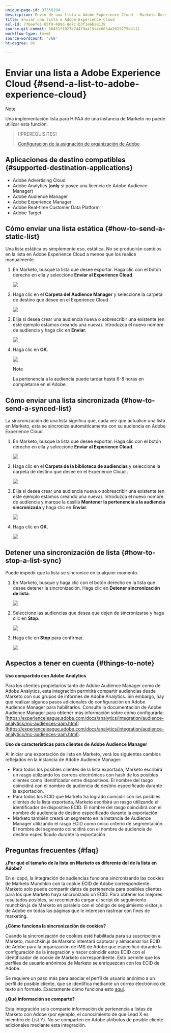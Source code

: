```yaml
---
unique-page-id: 37356194
description: Envío de una lista a Adobe Experience Cloud - Marketo Docs - Documentación del producto
title: Enviar una lista a Adobe Experience Cloud
exl-id: 770eefe1-05f9-409d-8e7c-b3f1e6ba8139
source-git-commit: 86451f1027e74479a415a4c6654a2625275d4112
workflow-type: tm+mt
source-wordcount: '768'
ht-degree: 0%

---
```


# Enviar una lista a Adobe Experience Cloud {#send-a-list-to-adobe-experience-cloud}

>[!NOTE]
>
>Una implementación lista para HIPAA de una instancia de Marketo no puede utilizar esta función.

>[!PREREQUISITES]
>
>[Configuración de la asignación de organización de Adobe](/help/marketo/product-docs/core-marketo-concepts/miscellaneous/set-up-adobe-organization-mapping.md)

## Aplicaciones de destino compatibles {#supported-destination-applications}

* Adobe Advertising Cloud
* Adobe Analytics (**only** si posee una licencia de Adobe Audience Manager)
* Adobe Audience Manager
* Adobe Experience Manager
* Adobe Real-time Customer Data Platform
* Adobe Target

## Cómo enviar una lista estática {#how-to-send-a-static-list}

Una lista estática es simplemente eso, estática. No se producirán cambios en la lista en Adobe Experience Cloud a menos que los realice manualmente.

1. En Marketo, busque la lista que desee exportar. Haga clic con el botón derecho en ella y seleccione **Enviar al Experience Cloud**.

   ![](assets/send-a-list-to-adobe-experience-cloud-1.png)

1. Haga clic en el **Carpeta del Audience Manager** y seleccione la carpeta de destino que desee en el Experience Cloud .

   ![](assets/send-a-list-to-adobe-experience-cloud-2.png)

1. Elija si desea crear una audiencia nueva o sobrescribir una existente (en este ejemplo estamos creando una nueva). Introduzca el nuevo nombre de audiencia y haga clic en **Enviar**.

   ![](assets/send-a-list-to-adobe-experience-cloud-3.png)

1. Haga clic en **OK**.

   ![](assets/send-a-list-to-adobe-experience-cloud-4.png)

   >[!NOTE]
   >
   >La pertenencia a la audiencia puede tardar hasta 6-8 horas en completarse en el Adobe.

## Cómo enviar una lista sincronizada {#how-to-send-a-synced-list}

La sincronización de una lista significa que, cada vez que actualice una lista en Marketo, esta se sincroniza automáticamente con su audiencia en Adobe Experience Cloud.

1. En Marketo, busque la lista que desee exportar. Haga clic con el botón derecho en ella y seleccione **Enviar al Experience Cloud**.

   ![](assets/send-a-list-to-adobe-experience-cloud-5.png)

1. Haga clic en el **Carpeta de la biblioteca de audiencias** y seleccione la carpeta de destino que desee en el Experience Cloud .

   ![](assets/send-a-list-to-adobe-experience-cloud-6.png)

1. Elija si desea crear una audiencia nueva o sobrescribir una existente (en este ejemplo estamos creando una nueva). Introduzca el nuevo nombre de audiencia y marque la casilla **Mantener la pertenencia a la audiencia sincronizada** y haga clic en **Enviar**.

   ![](assets/send-a-list-to-adobe-experience-cloud-7.png)

1. Haga clic en **OK**.

   ![](assets/send-a-list-to-adobe-experience-cloud-8.png)

## Detener una sincronización de lista {#how-to-stop-a-list-sync}

Puede impedir que la lista se sincronice en cualquier momento.

1. En Marketo, busque y haga clic con el botón derecho en la lista que desee detener la sincronización. Haga clic en **Detener sincronización de lista**.

   ![](assets/send-a-list-to-adobe-experience-cloud-9.png)

1. Seleccione las audiencias que desea que dejen de sincronizarse y haga clic en **Stop**.

   ![](assets/send-a-list-to-adobe-experience-cloud-10.png)

1. Haga clic en **Stop** para confirmar.

   ![](assets/send-a-list-to-adobe-experience-cloud-11.png)

## Aspectos a tener en cuenta {#things-to-note}

**Uso compartido con Adobe Analytics**

Para los clientes propietarios tanto de Adobe Audience Manager como de Adobe Analytics, esta integración permitirá compartir audiencias desde Marketo con sus grupos de informes de Adobe Analytics. Sin embargo, hay que realizar algunos pasos adicionales de configuración en Adobe Audience Manager para habilitarlos. Consulte la documentación de Adobe Audience Manager para obtener más información sobre cómo configurarla: [https://experienceleague.adobe.com/docs/analytics/integration/audience-analytics/mc-audiences-aam.html](https://experienceleague.adobe.com/docs/analytics/integration/audience-analytics/mc-audiences-aam.html).

**Uso de características para clientes de Adobe Audience Manager**

Al iniciar una exportación de lista en Marketo, verá los siguientes cambios reflejados en la instancia de Adobe Audience Manager:

* Para todos los posibles clientes de la lista exportada, Marketo escribirá un rasgo utilizando los correos electrónicos con hash de los posibles clientes como identificador entre dispositivos. El nombre del rasgo coincidirá con el nombre de audiencia de destino especificado durante la exportación.
* Para todos los ECID que Marketo ha logrado coincidir con los posibles clientes de la lista exportada, Marketo escribirá un rasgo utilizando el identificador de dispositivo ECID. El nombre del rasgo coincidirá con el nombre de audiencia de destino especificado durante la exportación.
* Marketo también creará un segmento en la instancia de Audience Manager utilizando el rasgo ECID como único criterio de segmentación. El nombre del segmento coincidirá con el nombre de audiencia de destino especificado durante la exportación.

## Preguntas frecuentes {#faq}

**¿Por qué el tamaño de la lista en Marketo es diferente del de la lista en Adobe?**

En el capó, la integración de audiencias funciona sincronizando las cookies de Marketo Munchkin con la cookie ECID de Adobe correspondiente. Marketo solo puede compartir datos de pertenencia para posibles clientes para los que Marketo haya sincronizado un ECID. Para obtener los mejores resultados posibles, se recomienda cargar el script de seguimiento munchkin.js de Marketo en paralelo con el código de seguimiento visitor.js de Adobe en todas las páginas que le interesen rastrear con fines de marketing.

**¿Cómo funciona la sincronización de cookies?**

Cuando la sincronización de cookies esté habilitada para su suscripción a Marketo, munchkin.js de Marketo intentará capturar y almacenar los ECID de Adobe para la organización de IMS de Adobe que especificó durante la configuración de la integración y hacer coincidir estos ECID con el identificador de cookie de Marketo correspondiente. Esto permite que los perfiles de usuario anónimos de Marketo se enriquezcan con los ECID de Adobe.

Se requiere un paso más para asociar el perfil de usuario anónimo a un perfil de posible cliente, que se identifica mediante un correo electrónico de texto sin formato. Exactamente cómo funciona esto [aquí](/help/marketo/product-docs/reporting/basic-reporting/report-activity/tracking-anonymous-activity-and-people.md).

**¿Qué información se comparte?**

Esta integración solo comparte información de pertenencia a listas de Marketo con Adobe (por ejemplo, el conocimiento de que Lead X es miembro de List Y). No se comparten en Adobe atributos de posible cliente adicionales mediante esta integración.

